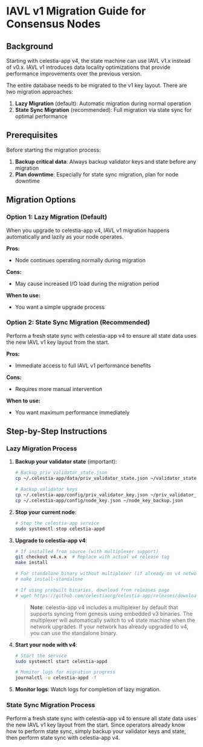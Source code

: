 # IAVL v1 Migration Guide for Consensus Nodes

## Background

Starting with celestia-app v4, the state machine can use IAVL v1.x instead of v0.x. IAVL v1 introduces data locality optimizations that provide performance improvements over the previous version.

The entire database needs to be migrated to the v1 key layout. There are two migration approaches:

1. **Lazy Migration** (default): Automatic migration during normal operation
2. **State Sync Migration** (recommended): Full migration via state sync for optimal performance

## Prerequisites

Before starting the migration process:

1. **Backup critical data**: Always backup validator keys and state before any migration
2. **Plan downtime**: Especially for state sync migration, plan for node downtime

## Migration Options

### Option 1: Lazy Migration (Default)

When you upgrade to celestia-app v4, IAVL v1 migration happens automatically and lazily as your node operates. 

**Pros:**
- Node continues operating normally during migration

**Cons:**
- May cause increased I/O load during the migration period

**When to use:**
- You want a simple upgrade process

### Option 2: State Sync Migration (Recommended)

Perform a fresh state sync with celestia-app v4 to ensure all state data uses the new IAVL v1 key layout from the start.

**Pros:**
- Immediate access to full IAVL v1 performance benefits

**Cons:**
- Requires more manual intervention

**When to use:**
- You want maximum performance immediately

## Step-by-Step Instructions

### Lazy Migration Process

1. **Backup your validator state** (important):
   ```bash
   # Backup priv_validator_state.json
   cp ~/.celestia-app/data/priv_validator_state.json ~/validator_state_backup.json
   
   # Backup validator keys
   cp ~/.celestia-app/config/priv_validator_key.json ~/priv_validator_key_backup.json
   cp ~/.celestia-app/config/node_key.json ~/node_key_backup.json
   ```

2. **Stop your current node**:
   ```bash
   # Stop the celestia-app service
   sudo systemctl stop celestia-appd
   ```

3. **Upgrade to celestia-app v4**:
   ```bash
   # If installed from source (with multiplexer support)
   git checkout v4.x.x  # Replace with actual v4 release tag
   make install
   
   # For standalone binary without multiplexer (if already on v4 network)
   # make install-standalone
   
   # If using prebuilt binaries, download from releases page
   # wget https://github.com/celestiaorg/celestia-app/releases/download/v4.x.x/celestia-app_Linux_x86_64.tar.gz
   ```

   > **Note**: celestia-app v4 includes a multiplexer by default that supports syncing from genesis using embedded v3 binaries. The multiplexer will automatically switch to v4 state machine when the network upgrades. If your network has already upgraded to v4, you can use the standalone binary.

4. **Start your node with v4**:
   ```bash
   # Start the service
   sudo systemctl start celestia-appd
   
   # Monitor logs for migration progress
   journalctl -u celestia-appd -f
   ```

5. **Monitor logs**: Watch logs for completion of lazy migration.

### State Sync Migration Process

Perform a fresh state sync with celestia-app v4 to ensure all state data uses the new IAVL v1 key layout from the start. Since operators already know how to perform state sync, simply backup your validator keys and state, then perform state sync with celestia-app v4.

